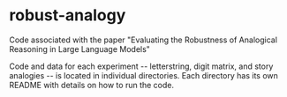 # robust-analogy
Code associated with the paper "Evaluating the Robustness of Analogical Reasoning in Large Language Models"

Code and data for each experiment -- letterstring, digit matrix, and story analogies -- is located in individual directories. Each directory has its own README with details on how to run the code.

